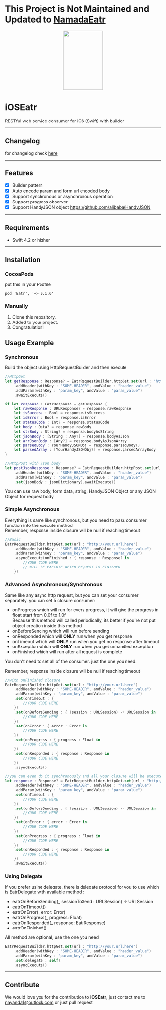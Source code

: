 # This Project is Not Maintained and Updated to [NamadaEatr](https://github.com/nayanda1/iOSEatr)
<p align="center">
  <img width="128" height="192" src="ios.eatr.png"/>
</p>

# iOSEatr
RESTful web service consumer for iOS (Swift) with builder


---
## Changelog
for changelog check [here](CHANGELOG.md)

---
## Features

- [x] Builder pattern
- [x] Auto encode param and form url encoded body
- [x] Support synchronous or asynchronous operation
- [x] Support progress observer
- [x] Support HandyJSON object <https://github.com/alibaba/HandyJSON>
---
## Requirements

- Swift 4.2 or higher

---
## Installation
### CocoaPods
put this in your Podfile
```
pod 'Eatr', '~> 0.1.6'
```
### Manually
1. Clone this repository.
2. Added to your project.
3. Congratulation!

## Usage Example
### Synchronous
Build the object using HttpRequestBuilder and then execute

```swift
//HttpGet
let getResponse : Response? = EatrRequestBuilder.httpGet.set(url : "http://your.url.here")
    .addHeader(withKey : "SOME-HEADER", andValue : "header_value")
    .addParam(withKey : "param_key", andValue : "param_value")
    .awaitExecute()

if let response : EatrResponse = getResponse {
    let rawResponse : URLResponse? = response.rawResponse
    let isSuccess : Bool = response.isSuccess
    let isError : Bool = response.isError
    let statusCode : Int? = response.statusCode
    let body : Data? = response.rawBody
    let strBody : String? = response.bodyAsString
    let jsonBody : [String : Any?] = response.bodyAsJson
    let arrJsonBody : [Any?] = response.bodyAsJsonArray
    let parsedBody : YourHandyJSONObj = response.parsedBody()
    let parsedArray : [YourHandyJSONObj?] = response.parsedArrayBody
}

//HttpPost with Json body
let postJsonResponse : Response? = EatrRequestBuilder.httpPost.set(url : "http://your.url.here")
    .addHeader(withKey : "SOME-HEADER", andValue : "header_value")
    .addParam(withKey : "param_key", andValue : "param_value")
    .set(jsonBody : jsonDictionary).awaitExecute()
```
You can use raw body, form data, string, HandyJSON Object or any JSON Object for request body

### Simple Asynchronous
Everything is same like synchronous, but you need to pass consumer function into the execute method  
Remember, response inside closure will be null if reaching timeout
```swift
//Basic
EatrRequestBuilder.httpGet.set(url : "http://your.url.here")
    .addHeader(withKey : "SOME-HEADER", andValue : "header_value")
    .addParam(withKey : "param_key", andValue : "param_value")
    .asyncExecute(onFinished : { response : Response? in
        //YOUR CODE HERE
        // WILL BE EXECUTE AFTER REQUEST IS FINISHED
    })
```

### Advanced Asynchronous/Synchronous
Same like any async http request, but you can set your consumer separately. you can set 5 closure consumer:
- onProgress which will run for every progress, it will give the progress in float start from 0.0f to 1.0f  
Because this method will called periodically, its better if you're not put object creation inside this method
- onBeforeSending which will run before sending
- onResponded which will **ONLY** run when you get response
- onTimeout which will **ONLY** run when you get no response after timeout
- onException which will **ONLY** run when you get unhandled exception 
- onFinished which will run after all request is complete  

You don't need to set all of the consumer. just the one you need.

Remember, response inside closure will be null if reaching timeout

```swift
//with onFinished closure
EatrRequestBuilder.httpGet.set(url : "http://your.url.here")
    .addHeader(withKey : "SOME-HEADER", andValue : "header_value")
    .addParam(withKey : "param_key", andValue : "param_value")
    .set(onTimeout : {
        //YOUR CODE HERE
    })
    .set(onBeforeSending : { (session : URLSession) -> URLSession in
        //YOUR CODE HERE
    })
    .set(onError : { error : Error in
        //YOUR CODE HERE
    })
    .set(onProgress : { progress : Float in
        //YOUR CODE HERE
    })
    .set(onResponded : { response : Response in
        //YOUR CODE HERE
    })
    .asyncExecute()

//you can even do it synchronously and all your closure will be executed synchronously
let response : Response? = EatrRequestBuilder.httpGet.set(url : "http://your.url.here")
    .addHeader(withKey : "SOME-HEADER", andValue : "header_value")
    .addParam(withKey : "param_key", andValue : "param_value")
    .set(onTimeout : {
        //YOUR CODE HERE
    })
    .set(onBeforeSending : { (session : URLSession) -> URLSession in
        //YOUR CODE HERE
    })
    .set(onError : { error : Error in
        //YOUR CODE HERE
    })
    .set(onProgress : { progress : Float in
        //YOUR CODE HERE
    })
    .set(onResponded : { response : Response in
        //YOUR CODE HERE
    })
    .awaitExecute()
```

### Using Delegate
If you prefer using delegate, there is delegate protocol for you to use which is EatrDelegate with available method :
- eatrOnBeforeSending(_ sessionToSend : URLSession) -> URLSession
- eatrOnTimeout()
- eatrOnError(_ error: Error)
- eatrOnProgress(_ progress: Float)
- eatrOnResponded(_ response: EatrResponse)
- eatrOnFinished()

All method are optional, use the one you need

```swift
EatrRequestBuilder.httpGet.set(url : "http://your.url.here")
    .addHeader(withKey : "SOME-HEADER", andValue : "header_value")
    .addParam(withKey : "param_key", andValue : "param_value")
    .set(delegate : self)
    .asyncExecute()
```

---
## Contribute
We would love you for the contribution to **iOSEatr**, just contact me to nayanda1@outlook.com or just pull request
